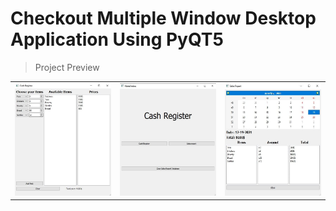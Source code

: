 # Checkout Multiple Window Desktop Application Using PyQT5


> Project Preview
<table>
  <tr>
    <td><img src="https://github.com/bl1nkker/pyqt5-cash-register/blob/main/preview/cr_cash_register_screen_preview.jpg" width=180 height=180></td>
    <td><img src="https://github.com/bl1nkker/pyqt5-cash-register/blob/main/preview/cr_main_screen_preview.jpg" width=180 height=180></td>
    <td><img src="https://github.com/bl1nkker/pyqt5-cash-register/blob/main/preview/cr_sales_report_screen_preview.jpg" width=180 height=180></td>
  </tr>
</table>
